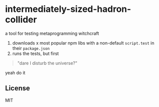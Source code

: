 # intermediately-sized-hadron-collider

a tool for testing metaprogramming witchcraft

1. downloads x most popular npm libs with a non-default `script.test` in their `package.json`
2. runs the tests, but first

> "dare I disturb the universe?"

yeah do it


## License
MIT
